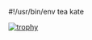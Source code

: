 #!/usr/bin/env tea kate

<!DOCTYPE html>
<html lang="en">
  <head>
    <meta charset="UTF-8">
    <meta name="viewport" content="width=device-width, initial-scale=1.0">
    <meta http-equiv="X-UA-Compatible" content="ie=edge">
    <link rel="stylesheet" href="style.css">
  </head>
  <body>
  </body>
</html>

[![trophy](https://github-profile-trophy.vercel.app/?username=ryo-ma)](https://github.com/ryo-ma/github-profile-trophy)
